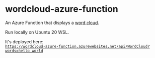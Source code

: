 # wordcloud-azure-function

An Azure Function that displays a
[word cloud](https://github.com/amueller/word_cloud).

Run locally on Ubuntu 20 WSL.

It's deployed here:  
[`https://wordcloud-azure-function.azurewebsites.net/api/WordCloud?words=hello world`](https://wordcloud-azure-function.azurewebsites.net/api/WordCloud?words=hello%20world)
